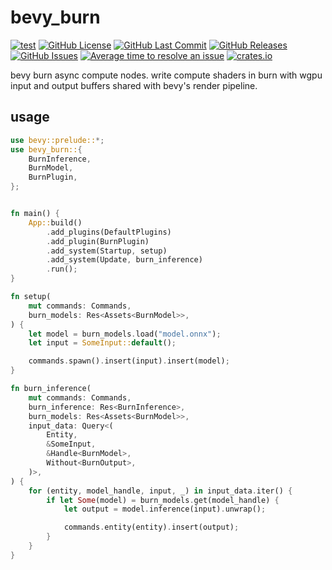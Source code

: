 # bevy_burn


[![test](https://github.com/mosure/bevy_burn/workflows/test/badge.svg)](https://github.com/Mosure/bevy_burn/actions?query=workflow%3Atest)
[![GitHub License](https://img.shields.io/github/license/mosure/bevy_burn)](https://raw.githubusercontent.com/mosure/bevy_burn/main/LICENSE)
[![GitHub Last Commit](https://img.shields.io/github/last-commit/mosure/bevy_burn)](https://github.com/mosure/bevy_burn)
[![GitHub Releases](https://img.shields.io/github/v/release/mosure/bevy_burn?include_prereleases&sort=semver)](https://github.com/mosure/bevy_burn/releases)
[![GitHub Issues](https://img.shields.io/github/issues/mosure/bevy_burn)](https://github.com/mosure/bevy_burn/issues)
[![Average time to resolve an issue](https://isitmaintained.com/badge/resolution/mosure/bevy_burn.svg)](http://isitmaintained.com/project/mosure/bevy_burn)
[![crates.io](https://img.shields.io/crates/v/bevy_burn.svg)](https://crates.io/crates/bevy_burn)

bevy burn async compute nodes. write compute shaders in burn with wgpu input and output buffers shared with bevy's render pipeline.


## usage

```rust
use bevy::prelude::*;
use bevy_burn::{
    BurnInference,
    BurnModel,
    BurnPlugin,
};


fn main() {
    App::build()
        .add_plugins(DefaultPlugins)
        .add_plugin(BurnPlugin)
        .add_system(Startup, setup)
        .add_system(Update, burn_inference)
        .run();
}

fn setup(
    mut commands: Commands,
    burn_models: Res<Assets<BurnModel>>,
) {
    let model = burn_models.load("model.onnx");
    let input = SomeInput::default();

    commands.spawn().insert(input).insert(model);
}

fn burn_inference(
    mut commands: Commands,
    burn_inference: Res<BurnInference>,
    burn_models: Res<Assets<BurnModel>>,
    input_data: Query<(
        Entity,
        &SomeInput,
        &Handle<BurnModel>,
        Without<BurnOutput>,
    )>,
) {
    for (entity, model_handle, input, _) in input_data.iter() {
        if let Some(model) = burn_models.get(model_handle) {
            let output = model.inference(input).unwrap();

            commands.entity(entity).insert(output);
        }
    }
}
```
